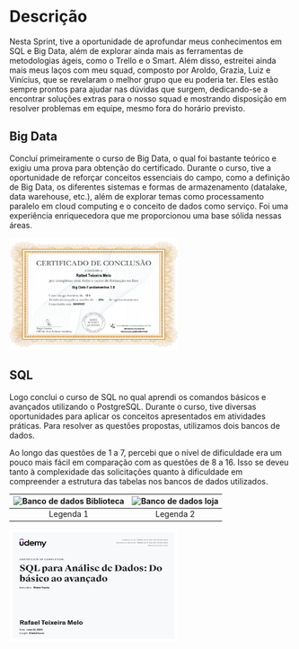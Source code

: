 # Descrição

Nesta Sprint, tive a oportunidade de aprofundar meus conhecimentos em SQL e Big Data, além de explorar ainda mais as ferramentas de metodologias ágeis, como o Trello e o Smart. Além disso, estreitei ainda mais meus laços com meu squad, composto por Aroldo, Grazia, Luiz e Vinícius, que se revelaram o melhor grupo que eu poderia ter. Eles estão sempre prontos para ajudar nas dúvidas que surgem, dedicando-se a encontrar soluções extras para o nosso squad e mostrando disposição em resolver problemas em equipe, mesmo fora do horário previsto.

## Big Data

Concluí primeiramente o curso de Big Data, o qual foi bastante teórico e exigiu uma prova para obtenção do certificado. Durante o curso, tive a oportunidade de reforçar conceitos essenciais do campo, como a definição de Big Data, os diferentes sistemas e formas de armazenamento (datalake, data warehouse, etc.), além de explorar temas como processamento paralelo em cloud computing e o conceito de dados como serviço. Foi uma experiência enriquecedora que me proporcionou uma base sólida nessas áreas.


<img src="/Sprint-2/Certificados/Certificado_Big_data.png" alt="Certificado_Big_data" width="300" height="200">

## SQL

Logo conclui o curso de SQL no qual aprendi os comandos básicos e avançados utilizando o PostgreSQL. Durante o curso, tive diversas oportunidades para aplicar os conceitos apresentados em atividades práticas. Para resolver as questões propostas, utilizamos dois bancos de dados.

Ao longo das questões de 1 a 7, percebi que o nível de dificuldade era um pouco mais fácil em comparação com as questões de 8 a 16. Isso se deveu tanto à complexidade das solicitações quanto à dificuldade em compreender a estrutura das tabelas nos bancos de dados utilizados.

| ![Banco de dados Biblioteca](/Sprint-2/Exercicios_I_parte_1/DER_Biblioteca.png) | ![Banco de dados loja](Sprint-2/Exercicios_I_parte_2/DER_Loja.png) |
|:---:|:---:|
| Legenda 1 | Legenda 2 |

<img src="/Sprint-2/Certificados/Certificado_SQL.jpg" alt="Certificado_SQL" width="300" height="200">
